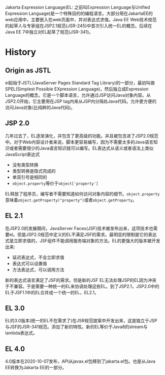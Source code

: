 Jakarta Expression Language(EL: 之前叫Expression Language与Unified Expression Language)是一个特殊目的的编程语言。大部分用在JakartaEE的web应用中，主要嵌入在web页面中，并对表达式求值。Java EE Web技术规范的起草人与专家组在JSP2.1规范(JSR-245)中首次引入统一EL的概念。后续在Java EE 7中独立对EL起草了规范(JSR-341)。
# History
## Origin as JSTL
el起始于JSTL(JavaServer Pages Standard Tag Library)的一部分，最初叫做SPEL(Simplest Possible EXpression Language)，然后独立成Expression Language的概念。它是一个脚本语言，允许通过JSP访问Java对象内容。从JSP2.0开始，它主要用在JSP tag内来从JSP内分隔处Java代码。允许更方便的访问Java对象(比纯粹的Java代码)。
## JSP 2.0
几年过去了，EL逐渐演化，并包含了更高级的功能。并且被包含进了JSP2.0规范中。对于Web内容设计者来说，脚本更容易编写，因为不需要太多的Java语言知识或者需要很少的Java语言知识就可以编写。EL表达式从语义或者语法上类似JavaScript表达式
- 没有类型转换
- 类型转换是隐式完成的
- 单双引号是相同的
- `object.property`等价于`object['property']`

EL释放了程序员，编写者不需要知道如何访问对象内容的细节。`object.property`意味着`object.getProperty("property")`或者`object.getProperty`。
## EL 2.1
在JSP2.0的发展期间，JavaServer Faces(JSF)技术被发布出来，这项技术也需要el。但是JSP2.0规范中定义的EL不满足JSF的需求。最明显的限制是它的表达式是立即求值的，JSF组件不能调用服务端对象的方法。EL的更强大的版本被开发出来:
- 延迟表达式，不会立即求值
- 表达式可以设置值
- 方法表达式，可以调用方法

新的表达式语言满足了JSF的需求。但是新的JSF EL无法处理JSP的EL因为冲突于不兼容。于是需要一种统一的EL来协调处理这些EL。到了JSP2.1，JSP2.0中的EL于JSF1.1中的EL合并成一个统一的EL，EL2.1。
## EL 3.0
EL的3.0版本(统一的EL不在需求了)在JSR规范提案中开发出来，这是独立于JSP与JSF的JSR-341规范。添加了新的特性。新的EL等价于Java8的stream与lambda表达式。
## EL 4.0
4.0版本在2020-10-07发布，API从javax.el包移到了jakarta.el包。也是从Java EE转换为Jakarta EE的一部分。
